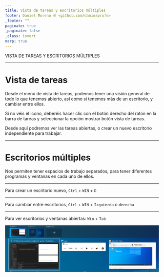 ```yaml
---
title: Vista de tareas y escritorios múltiples
footer: Daniel Moreno 🌐 <github.com/danimrprofe>
_footer: ""
paginate: true
_paginate: false
_class: invert
marp: true
---
```


VISTA DE TAREAS Y ESCRITORIOS MÚLTIPLES

---

# Vista de tareas

Desde el menú de vista de tareas, podemos tener una visión general de todo lo que tenemos abierto, así como si tenemos más de un escritorio, y cambiar entre ellos.


Si no véis el icono, deberéis hacer clic con el botón derecho del ratón en la barra de tareas y seleccionar la opción mostrar botón vista de tareas.



Desde aquí podremos ver las tareas abiertas, o crear un nuevo escritorio independiente para trabajar.


---

# Escritorios múltiples

 Nos permiten tener espacios de trabajo separados, para tener diferentes programas y ventanas en cada uno de ellos.

---

Para crear un escritorio nuevo, ``Ctrl`` + ``WIN`` + ``D``

---

Para cambiar entre escritorios, ``Ctrl`` + ``WIN`` + ``Izquierda`` o ``derecha``

---

Para ver escritorios y ventanas abiertas:  ``Win`` + ``Tab``

![](img/2023-03-08-09-18-47.png)
